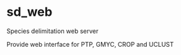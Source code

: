 sd_web
======

Species delimitation web server

Provide web interface for PTP, GMYC, CROP and UCLUST
